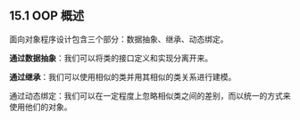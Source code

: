 ## 15.1 OOP 概述

面向对象程序设计包含三个部分：数据抽象、继承、动态绑定。

**通过数据抽象**：我们可以将类的接口定义和实现分离开来。

**通过继承**：我们可以使用相似的类并用其相似的类关系进行建模。

通过动态绑定：我们可以在一定程度上忽略相似类之间的差别，而以统一的方式来使用他们的对象。

